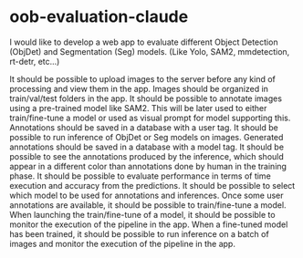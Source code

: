 # oob-evaluation-claude

I would like to develop a web app to evaluate different Object Detection (ObjDet) and Segmentation (Seg) models. (Like Yolo, SAM2, mmdetection, rt-detr, etc...)

It should be possible to upload images to the server before any kind of processing and view them in the app.
Images should be organized in train/val/test folders in the app.
It should be possible to annotate images using a pre-trained model like SAM2. This will be later used to either train/fine-tune a model or used as visual prompt for model supporting this. Annotations should be saved in a database with a user tag.
It should be possible to run inference of ObjDet or Seg models on images. Generated annotations should be saved in a database with a model tag.
It should be possible to see the annotations produced by the inference, which should appear in a different color than annotations done by human in the training phase.
It should be possible to evaluate performance in terms of time execution and accuracy from the predictions.
It should be possible to select which model to be used for annotations and inferences.
Once some user annotations are available, it should be possible to train/fine-tune a model.
When launching the train/fine-tune of a model, it should be possible to monitor the execution of the pipeline in the app.
When a fine-tuned model has been trained, it should be possible to run inference on a batch of images and monitor the execution of the pipeline in the app.
